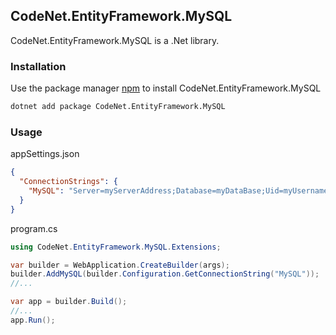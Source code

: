 ## CodeNet.EntityFramework.MySQL

CodeNet.EntityFramework.MySQL is a .Net library.

### Installation

Use the package manager [npm](https://www.nuget.org/packages/CodeNet.EntityFramework.MySQL/) to install CodeNet.EntityFramework.MySQL

```bash
dotnet add package CodeNet.EntityFramework.MySQL
```

### Usage
appSettings.json
```json
{
  "ConnectionStrings": {
    "MySQL": "Server=myServerAddress;Database=myDataBase;Uid=myUsername;Pwd=myPassword;"
  }
}
```
program.cs
```csharp
using CodeNet.EntityFramework.MySQL.Extensions;

var builder = WebApplication.CreateBuilder(args);
builder.AddMySQL(builder.Configuration.GetConnectionString("MySQL"));
//...

var app = builder.Build();
//...
app.Run();
```